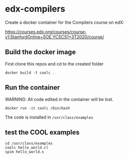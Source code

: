 # edx-compilers

Create a docker container for the Compilers course on edX:

https://courses.edx.org/courses/course-v1:StanfordOnline+SOE.YCSCS1+3T2020/course/

## Build the docker image

First clone this repos and cd to the created folder

```
docker build -t coolc .
```

## Run the container

WARNING: All code edited in the container will be lost.

```
docker run -it coolc /bin/bash
```

The code is installed in `/usr/class/examples`

## test the COOL examples

```
cd /usr/class/examples
coolc hello_world.cl
spim hello_world.s
```
